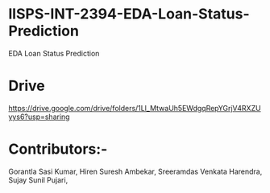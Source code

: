 # llSPS-INT-2394-EDA-Loan-Status-Prediction
EDA Loan Status Prediction

# Drive
https://drive.google.com/drive/folders/1Ll_MtwaUh5EWdgqRepYGrjV4RXZUyys6?usp=sharing

# Contributors:-
Gorantla Sasi Kumar,
Hiren Suresh Ambekar,
Sreeramdas Venkata Harendra,
Sujay Sunil Pujari,
